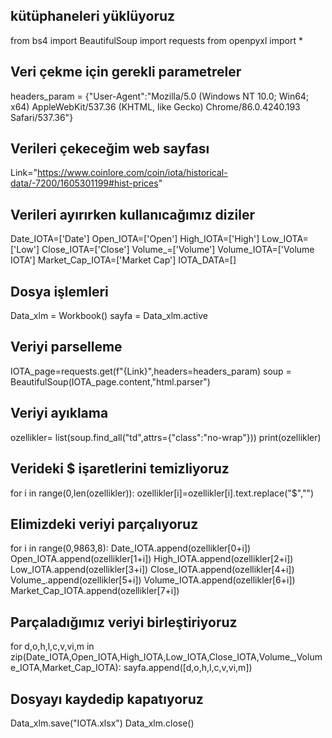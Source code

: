 ## kütüphaneleri yüklüyoruz
from bs4 import BeautifulSoup
import requests
from  openpyxl import *

## Veri çekme için gerekli parametreler
headers_param = {"User-Agent":"Mozilla/5.0 (Windows NT 10.0; Win64; x64) AppleWebKit/537.36 (KHTML, like Gecko) Chrome/86.0.4240.193 Safari/537.36"}

## Verileri çekeceğim web sayfası
Link="https://www.coinlore.com/coin/iota/historical-data/-7200/1605301199#hist-prices"

## Verileri ayırırken kullanıcağımız diziler
Date_IOTA=['Date']
Open_IOTA=['Open']
High_IOTA=['High']
Low_IOTA=['Low']
Close_IOTA=['Close']
Volume_=['Volume']
Volume_IOTA=['Volume IOTA']
Market_Cap_IOTA=['Market Cap']
IOTA_DATA=[]

## Dosya işlemleri
Data_xlm = Workbook()
sayfa = Data_xlm.active


## Veriyi parselleme
IOTA_page=requests.get(f"{Link}",headers=headers_param)
soup = BeautifulSoup(IOTA_page.content,"html.parser")

## Veriyi ayıklama
ozellikler= list(soup.find_all("td",attrs={"class":"no-wrap"}))
print(ozellikler)

## Verideki $ işaretlerini temizliyoruz
for i in range(0,len(ozellikler)):
  ozellikler[i]=ozellikler[i].text.replace("$","")

## Elimizdeki veriyi parçalıyoruz
for i in range(0,9863,8):
   Date_IOTA.append(ozellikler[0+i])
   Open_IOTA.append(ozellikler[1+i])
   High_IOTA.append(ozellikler[2+i])
   Low_IOTA.append(ozellikler[3+i])
   Close_IOTA.append(ozellikler[4+i])
   Volume_.append(ozellikler[5+i])
   Volume_IOTA.append(ozellikler[6+i])
   Market_Cap_IOTA.append(ozellikler[7+i])
   

## Parçaladığımız veriyi birleştiriyoruz
for d,o,h,l,c,v,vi,m in zip(Date_IOTA,Open_IOTA,High_IOTA,Low_IOTA,Close_IOTA,Volume_,Volume_IOTA,Market_Cap_IOTA):
    sayfa.append([d,o,h,l,c,v,vi,m])

## Dosyayı kaydedip kapatıyoruz
Data_xlm.save("IOTA.xlsx")
Data_xlm.close()
